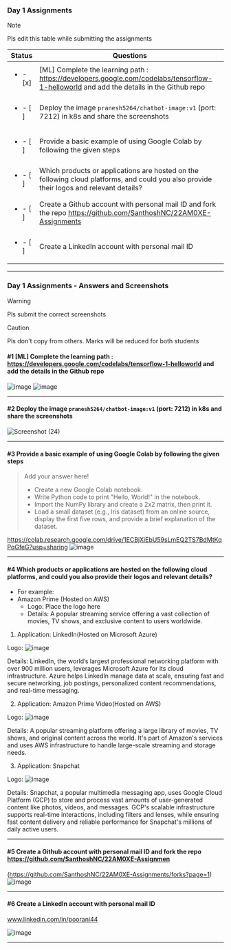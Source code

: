 ### Day 1 Assignments

> [!NOTE]
> Pls edit this table while submitting the assignments

| Status         | Questions     | 
|----------------|---------------|
| <ul><li>- [x] </li></ul> | [ML] Complete the learning path : https://developers.google.com/codelabs/tensorflow-1-helloworld and add the details in the Github repo |
| <ul><li>- [ ] </li></ul> | Deploy the image `pranesh5264/chatbot-image:v1` (port: 7212) in k8s and share the screenshots |
| <ul><li>- [ ] </li></ul> | Provide a basic example of using Google Colab by following the given steps  |
| <ul><li>- [ ] </li></ul> | Which products or applications are hosted on the following cloud platforms, and could you also provide their logos and relevant details?  |
| <ul><li>- [ ] </li></ul> | Create a Github account with personal mail ID and fork the repo https://github.com/SanthoshNC/22AM0XE-Assignments  |
| <ul><li>- [ ] </li></ul> | Create a LinkedIn account with personal mail ID  |


***

### Day 1 Assignments - Answers and Screenshots

> [!WARNING]
> Pls submit the correct screenshots

> [!CAUTION]
> Pls don't copy from others. Marks will be reduced for both students

#### #1 [ML] Complete the learning path : https://developers.google.com/codelabs/tensorflow-1-helloworld and add the details in the Github repo
![image](https://github.com/user-attachments/assets/768991ad-6de0-4fbb-890c-7d9af25e8dca)
![image](https://github.com/user-attachments/assets/fd1c06a3-4480-4503-87eb-c79512e8ca3d)

***

#### #2 Deploy the image `pranesh5264/chatbot-image:v1` (port: 7212) in k8s and share the screenshots
![Screenshot (24)](https://github.com/user-attachments/assets/62609175-d3cf-4212-a9f6-205a0473ea67)

***

#### #3 Provide a basic example of using Google Colab by following the given steps
> Add your answer here!
> - Create a new Google Colab notebook.
> - Write Python code to print "Hello, World!" in the notebook.
> - Import the NumPy library and create a 2x2 matrix, then print it.
> - Load a small dataset (e.g., Iris dataset) from an online source, display the first five rows, and provide a brief explanation of the dataset.

https://colab.research.google.com/drive/1ECBjXiEbU59sLmEQ2TS7BdMtKqPqGfeG?usp=sharing
![image](https://github.com/user-attachments/assets/8de43100-47ea-4659-9800-b4339dca9526)


***

#### #4 Which products or applications are hosted on the following cloud platforms, and could you also provide their logos and relevant details? 
- For example:
- Amazon Prime (Hosted on AWS)
  - Logo: Place the logo here
  - Details: A popular streaming service offering a vast collection of movies, TV shows, and exclusive content to users worldwide.

1. Application: LinkedIn(Hosted on Microsoft Azure)

Logo:
![image](https://github.com/user-attachments/assets/15d57c65-7cd1-4939-a7c3-2c67c9b084be)

Details: LinkedIn, the world’s largest professional networking platform with over 900 million users, leverages Microsoft Azure for its cloud infrastructure. Azure helps LinkedIn manage data at scale, ensuring fast and secure networking, job postings, personalized content recommendations, and real-time messaging.

2. Application: Amazon Prime Video(Hosted on AWS)
   
Logo: ![image](https://github.com/user-attachments/assets/9abd7888-cfc3-4618-85dd-915f84973838)

Details: A popular streaming platform offering a large library of movies, TV shows, and original content across the world. It's part of Amazon's services and uses AWS infrastructure to handle large-scale streaming and storage needs.

3. Application: Snapchat

Logo: ![image](https://github.com/user-attachments/assets/b15528db-399e-47ef-a2d1-977308990706)

Details: Snapchat, a popular multimedia messaging app, uses Google Cloud Platform (GCP) to store and process vast amounts of user-generated content like photos, videos, and messages. GCP's scalable infrastructure supports real-time interactions, including filters and lenses, while ensuring fast content delivery and reliable performance for Snapchat's millions of daily active users.

***

#### #5 Create a Github account with personal mail ID and fork the repo https://github.com/SanthoshNC/22AM0XE-Assignmen
(https://github.com/SanthoshNC/22AM0XE-Assignments/forks?page=1) 
![image](https://github.com/user-attachments/assets/72bf57e5-9058-48c6-945c-c2fac4b29915)

***

#### #6 Create a LinkedIn account with personal mail ID
www.linkedin.com/in/poorani44 

![image](https://github.com/user-attachments/assets/91601777-6888-4828-ad56-477bae94eded)

***
